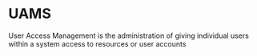 # UAMS
User Access Management is the administration of giving individual users within a system access to resources or user accounts 
